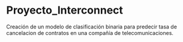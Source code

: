 # Proyecto_Interconnect

Creación de un modelo de clasificación binaria para predecir tasa de cancelacion de contratos en una compañía de telecomunicaciones.
